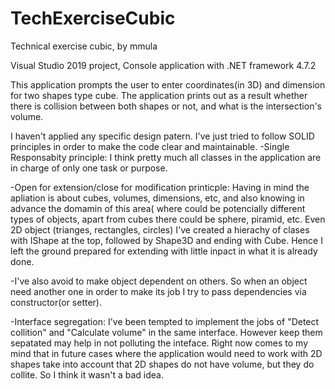 # TechExerciseCubic
Technical exercise cubic, by mmula

Visual Studio 2019 project, Console application with .NET framework 4.7.2



This application prompts the user to enter coordinates(in 3D) and dimension for two shapes type cube. The application
prints out as a result whether there is collision between both shapes or not, and what is the intersection's volume.

I haven't applied any specific design patern. I've just tried to follow SOLID principles in order to make the code clear and maintainable.
-Single Responsabity principle: 
I think pretty much all classes in the application are in charge of only one task or purpose.

-Open for extension/close for modification printicple:
Having in mind the apliation is about cubes, volumes, dimensions, etc, and also knowing in advance the domamin of this area( where
could be potencially different types of objects, apart from cubes there could be sphere, piramid, etc. Even 2D object (trianges, rectangles,
circles) I've created a hierachy of clases with IShape at the top, followed by Shape3D and ending with Cube. Hence I left the ground
prepared for extending with little inpact in what it is already done.

-I've also avoid to make object dependent on others. So when an object need another one in order to make its job I try to
pass dependencies via constructor(or setter).

-Interface segregation: I've been tempted to implement the jobs of "Detect collition" and "Calculate volume" in the same
interface. However keep them sepatated may help in not polluting the inteface. Right now comes to my mind that in future cases
where the application would need to work with 2D shapes take into account that 2D shapes do not have volume, but they do collite. So
I think it wasn't a bad idea.
